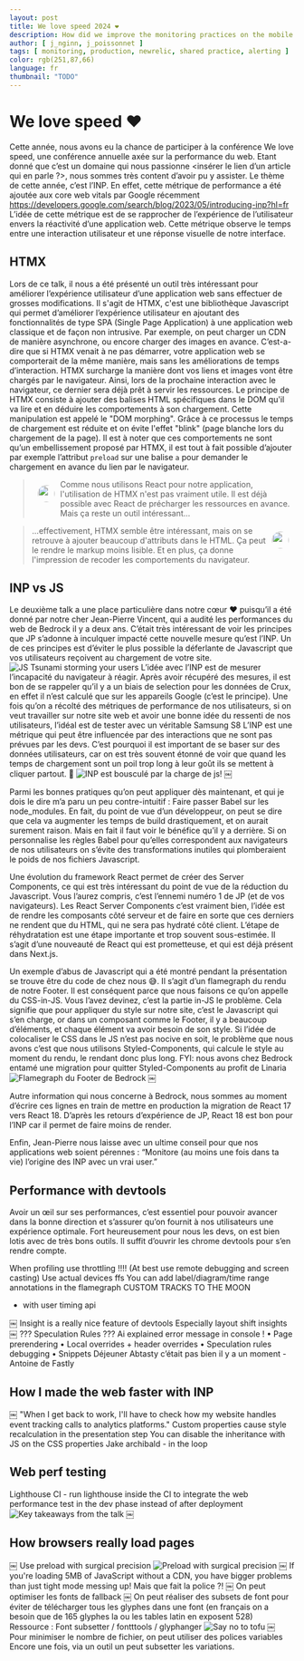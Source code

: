 ```yaml
---
layout: post
title: We love speed 2024 ❤️
description: How did we improve the monitoring practices on the mobile service? Let's find out.
author: [ j_nginn, j_poissonnet ]
tags: [ monitoring, production, newrelic, shared practice, alerting ]
color: rgb(251,87,66)
language: fr
thumbnail: "TODO"
---
```


# We love speed ❤️

Cette année, nous avons eu la chance de participer à la conférence We love speed, une conférence annuelle axée sur la
performance du web.
Etant donné que c’est un domaine qui nous passionne <insérer le lien d’un article qui en parle ?>, nous sommes très
content d’avoir pu y assister.
Le thème de cette année, c’est l’INP. En effet, cette métrique de performance a été ajoutée aux core web vitals par
Google récemment https://developers.google.com/search/blog/2023/05/introducing-inp?hl=fr
L’idée de cette métrique est de se rapprocher de l’expérience de l’utilisateur envers la réactivité d’une application
web. Cette métrique observe le temps entre une interaction utilisateur et une réponse visuelle de notre interface.

## HTMX

Lors de ce talk, il nous a été présenté un outil très intéressant pour améliorer l’expérience utilisateur d’une
application web sans effectuer de grosses modifications.
Il s'agit de HTMX, c'est une bibliothèque Javascript qui permet d’améliorer l’expérience utilisateur en ajoutant des
fonctionnalités de type SPA (Single Page Application) à une application web classique et de façon non intrusive.
Par exemple, on peut charger un CDN de manière asynchrone, ou encore charger des images en avance.
C’est-a-dire que si HTMX venait à ne pas démarrer, votre application web se comporterait de la même manière, mais sans
les améliorations de temps d’interaction.
HTMX surcharge la manière dont vos liens et images vont être chargés par le navigateur.
Ainsi, lors de la prochaine interaction avec le navigateur, ce dernier sera déjà prêt à servir les ressources.
Le principe de HTMX consiste à ajouter des balises HTML spécifiques dans le DOM qu'il va lire et en déduire les
comportements à son chargement.
Cette manipulation est appelé le "DOM morphing". Grâce à ce processus le temps de chargement est réduite et on évite
l'effet "blink" (page blanche lors du chargement de la page).
Il est à noter que ces comportements ne sont qu’un embellissement proposé par HTMX, il est tout à fait possible
d’ajouter par exemple l’attribut `preload` sur une balise `a` pour demander le chargement en avance du lien par le
navigateur.

> <div style="display: flex">
> <img src="https://ca.slack-edge.com/T108ZKPMF-U01FQRQ8FT7-dfb12b21fb0d-192" style="border-radius: 50%; height: 30px; margin: 10px">
> Comme nous utilisons React pour notre application, l'utilisation de HTMX n'est pas vraiment utile.
> Il est déjà possible avec React de précharger les ressources en avance. Mais ça reste un outil intéressant...
> </div>

> <div style="display: flex">
> ...effectivement, HTMX semble être intéressant, mais on se retrouve à ajouter
> beaucoup d'attributs dans le HTML. Ça peut le rendre le markup moins lisible. Et en plus, ça donne l'impression de recoder les comportements du navigateur.
> <img src="/images/avatar/j_poissonnet.jpg" style="border-radius: 50%; height: 30px; margin: 10px">
> </div>

## INP vs JS

Le deuxième talk a une place particulière dans notre cœur ❤️ puisqu’il a été donné par notre cher Jean-Pierre Vincent,
qui a audité les performances du web de Bedrock il y a deux ans. C’était très intéressant de voir les principes que JP
s’adonne à inculquer impacté cette nouvelle mesure qu’est l’INP. Un de ces principes est d’éviter le plus possible la
déferlante de Javascript que vos utilisateurs reçoivent au chargement de votre site.
![JS Tsunami storming your users](/images/posts/2024-10-29-we-love-speed-2024/js_tsunami.jpeg)
L’idée avec l’INP est de mesurer l’incapacité du navigateur à réagir. Après avoir récupéré des mesures, il est bon de
se rappeler qu’il y a un biais de selection pour les données de Crux, en effet il n’est calculé que sur les appareils
Google (c’est le principe). Une fois qu’on a récolté des métriques de performance de nos utilisateurs, si on veut
travailler sur notre site web et avoir une bonne idée du ressenti de nos utilisateurs, l’idéal est de tester avec un
véritable Samsung S8
L’INP est une métrique qui peut être influencée par des interactions que ne sont pas prévues par les devs. C’est
pourquoi il est important de se baser sur des données utilisateurs, car on est très souvent étonné de voir que quand les
temps de chargement sont un poil trop long à leur goût ils se mettent à cliquer partout. 🤷
![INP est bousculé par la charge de js!](/images/posts/2024-10-29-we-love-speed-2024/inp_charge.jpeg)
￼

Parmi les bonnes pratiques qu’on peut appliquer dès maintenant, et qui je dois le dire m’a paru un peu contre-intuitif :
Faire passer Babel sur les node_modules.
En fait, du point de vue d’un développeur, on peut se dire que cela va augmenter les temps de build drastiquement, et on
aurait surement raison. Mais en fait il faut voir le bénéfice qu’il y a derrière. Si on personnalise les règles Babel
pour qu’elles correspondent aux navigateurs de nos utilisateurs on s’évite des transformations inutiles qui plomberaient
le poids de nos fichiers Javascript.

Une évolution du framework React permet de créer des Server Components, ce qui est très intéressant du point de vue de
la réduction du Javascript. Vous l’aurez compris, c’est l’ennemi numéro 1 de JP (et de vos navigateurs). Les React
Server Components c’est vraiment bien, l’idée est de rendre les composants côté serveur et de faire en sorte que ces
derniers ne rendent que du HTML, qui ne sera pas hydraté côté client. L’étape de réhydratation est une étape importante
et trop souvent sous-estimée. Il s’agit d’une nouveauté de React qui est prometteuse, et qui est déjà présent dans
Next.js.

Un exemple d’abus de Javascript qui a été montré pendant la présentation se trouve être du code de chez nous 😅. Il
s’agit d’un flamegraph du rendu de notre Footer. Il est conséquent parce que nous faisons ce qu’on appelle du CSS-in-JS.
Vous l’avez devinez, c’est la partie in-JS le problème. Cela signifie que pour appliquer du style sur notre site, c’est
le Javascript qui s’en charge, or dans un composant comme le Footer, il y a beaucoup d’éléments, et chaque élément va
avoir besoin de son style. Si l’idée de colocaliser le CSS dans le JS n’est pas nocive en soit, le problème que nous
avons c’est que nous utilisons Styled-Components, qui calcule le style au moment du rendu, le rendant donc plus long.
FYI: nous avons chez Bedrock entamé une migration pour quitter Styled-Components au profit de Linaria  
![Flamegraph du Footer de Bedrock](/images/posts/2024-10-29-we-love-speed-2024/flamgraph.jpeg)
￼

Autre information qui nous concerne à Bedrock, nous sommes au moment d’écrire ces lignes en train de mettre en
production la migration de React 17 vers React 18. D’après les retours d’expérience de JP, React 18 est bon pour l’INP
car il permet de faire moins de render.

Enfin, Jean-Pierre nous laisse avec un ultime conseil pour que nos applications web soient pérennes : “Monitore (au
moins une fois dans ta vie) l’origine des INP avec un vrai user.”

## Performance with devtools

Avoir un œil sur ses performances, c’est essentiel pour pouvoir avancer dans la bonne direction et s’assurer qu’on
fournit à nos utilisateurs une expérience optimale. Fort heureusement pour nous les devs, on est bien lotis avec de très
bons outils. Il suffit d’ouvrir les chrome devtools pour s’en rendre compte.

When profiling use throttling !!!! (At best use remote debugging and screen casting)
Use actual devices ffs
You can add label/diagram/time range annotations in the flamegraph
CUSTOM TRACKS TO THE MOON

- with user timing api

￼
Insight is a really nice feature of devtools
Especially layout shift insights
￼
??? Speculation Rules ???
Ai explained error message in console !
• Page prerendering
• Local overrides + header overrides
• Speculation rules debugging
• Snippets
Déjeuner
Abtasty c’était pas bien il y a un moment - Antoine de Fastly

## How I made the web faster with INP

￼
"When I get back to work, I'll have to check how my website handles event tracking calls to analytics platforms."
Custom properties cause style recalculation in the presentation step
You can disable the inheritance with JS on the CSS properties
Jake archibald - in the loop

## Web perf testing

Lighthouse CI - run lighthouse inside the CI to integrate the web performance test in the dev phase instead of after
deployment
![Key takeaways from the talk](/images/posts/2024-10-29-we-love-speed-2024/Key%20Takeaways.jpeg)
￼

## How browsers really load pages

￼
Use preload with surgical precision
![Preload with surgical precision](/images/posts/2024-10-29-we-love-speed-2024/preload_surgical.jpeg)
￼
If you're loading 5MB of JavaScript without a CDN, you have bigger problems than just tight mode messing up!
Mais que fait la police ?!
￼
On peut optimiser les fonts de fallback
￼
On peut réaliser des subsets de font pour éviter de télécharger tous les glyphes dans une font (en français on a besoin
que de 165 glyphes la ou les tables latin en exposent 528)
Ressource : Font subsetter / fontttools / glyphanger
![Say no to tofu](/images/posts/2024-10-29-we-love-speed-2024/tofu.jpeg)
￼
Pour minimiser le nombre de fichier, on peut utiliser des polices variables
Encore une fois, via un outil un peut subsetter les variations.
